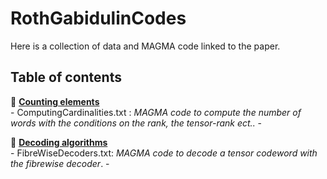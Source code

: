 # RothGabidulinCodes

Here is a collection of data and MAGMA code linked to the paper. 

## Table of contents
:open_file_folder: <ins> **Counting elements** </ins>\
     - ComputingCardinalities.txt : *MAGMA code to compute the number of words with the conditions on the rank, the tensor-rank ect..*
     - 

:open_file_folder: <ins>**Decoding algorithms** </ins>\
     - FibreWiseDecoders.txt: *MAGMA code to decode a tensor codeword with the fibrewise decoder*.
     - 
